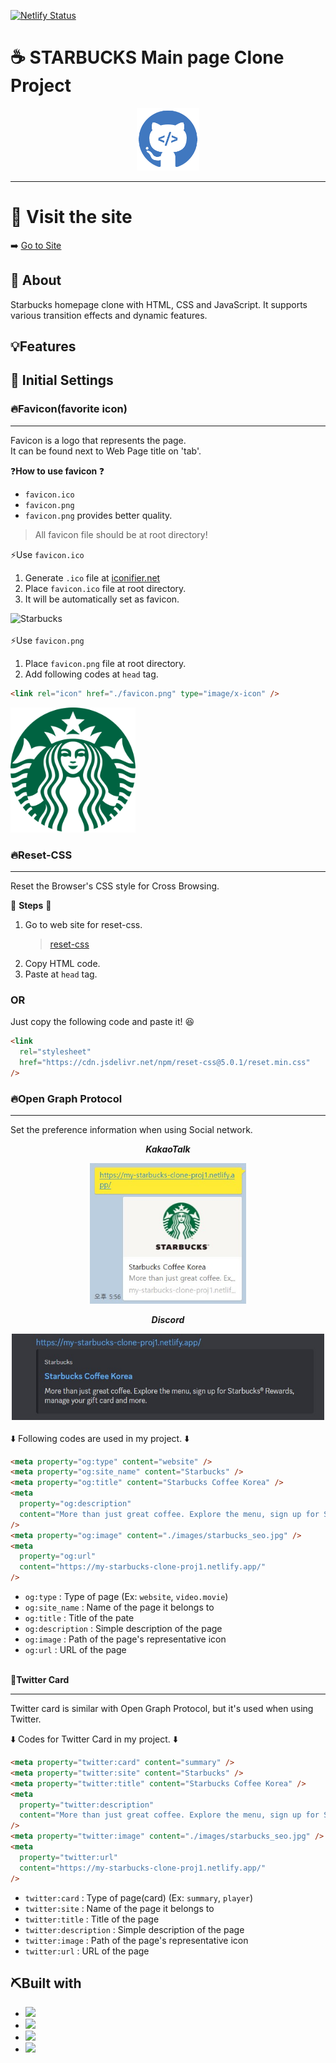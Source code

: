 [![Netlify Status](https://api.netlify.com/api/v1/badges/49dd7362-65d3-4846-9805-dfe4c9a0b4a1/deploy-status)](https://app.netlify.com/sites/my-starbucks-clone-proj/deploys)

# ☕ STARBUCKS Main page Clone Project

<div align="center">
<img width=" 100px" height=100px src ="./images/markdown_logo.png" alt = "logo">
</div>

---

# :bell: Visit the site

➡️ [<u>Go to Site</u>](https://my-starbucks-clone-proj1.netlify.app/ "Open page")

## 🧐 About

Starbucks homepage clone with HTML, CSS and JavaScript. It supports various transition effects and dynamic features.

## 💡Features

## 📑 Initial Settings

<h3>🔥Favicon(favorite icon)</h3>

---

Favicon is a logo that represents the page.  
It can be found next to Web Page title on 'tab'.

❓<strong>How to use favicon </strong>❓

- `favicon.ico`
- `favicon.png`
- `favicon.png` provides better quality.

> All favicon file should be at root directory!

⚡Use `favicon.ico`

1. Generate `.ico` file at [iconifier.net](https://iconifier.net/)
2. Place `favicon.ico` file at root directory.
3. It will be automatically set as favicon.

![Starbucks](./favicon.ico)
<br></br>
⚡Use `favicon.png`

1. Place `favicon.png` file at root directory.
2. Add following codes at `head` tag.

```html
<link rel="icon" href="./favicon.png" type="image/x-icon" />
```

<img src = "./favicon.png" alt = "Starbucks" width = 200 />

<h3>🔥Reset-CSS</h3>

---

Reset the Browser's CSS style for Cross Browsing.

🎯 <strong>Steps</strong> 🎯

1. Go to web site for reset-css.
   > [reset-css](https://www.jsdelivr.com/package/npm/reset-css)
2. Copy HTML code.
3. Paste at `head` tag.

  <h3>OR</h3>

Just copy the following code and paste it! 😆

```html
<link
  rel="stylesheet"
  href="https://cdn.jsdelivr.net/npm/reset-css@5.0.1/reset.min.css"
/>
```

<h3>🔥Open Graph Protocol</h3>

---

Set the preference information when using Social network.

<div align = "center">

**_KakaoTalk_**

<img width= "250" src = "./images/kakaotalk.jpg" alt = "kakaotalk image"><br>

**_Discord_**

<img width= "500" src = "./images/discord.jpg" alt = "discord image">

</div>
<br>
⬇️ Following codes are used in my project. ⬇️

```html
<meta property="og:type" content="website" />
<meta property="og:site_name" content="Starbucks" />
<meta property="og:title" content="Starbucks Coffee Korea" />
<meta
  property="og:description"
  content="More than just great coffee. Explore the menu, sign up for Starbucks® Rewards, manage your gift card and more."
/>
<meta property="og:image" content="./images/starbucks_seo.jpg" />
<meta
  property="og:url"
  content="https://my-starbucks-clone-proj1.netlify.app/"
/>
```

- `og:type` : Type of page (Ex: `website`, `video.movie`)
- `og:site_name` : Name of the page it belongs to
- `og:title` : Title of the pate
- `og:description` : Simple description of the page
- `og:image` : Path of the page's representative icon
- `og:url` : URL of the page

<br>🐤<strong>Twitter Card</strong>

---

Twitter card is similar with Open Graph Protocol, but it's used when using Twitter.

⬇️ Codes for Twitter Card in my project. ⬇️

```html
<meta property="twitter:card" content="summary" />
<meta property="twitter:site" content="Starbucks" />
<meta property="twitter:title" content="Starbucks Coffee Korea" />
<meta
  property="twitter:description"
  content="More than just great coffee. Explore the menu, sign up for Starbucks® Rewards, manage your gift card and more."
/>
<meta property="twitter:image" content="./images/starbucks_seo.jpg" />
<meta
  property="twitter:url"
  content="https://my-starbucks-clone-proj1.netlify.app/"
/>
```

- `twitter:card` : Type of page(card) (Ex: `summary`, `player`)
- `twitter:site` : Name of the page it belongs to
- `twitter:title` : Title of the page
- `twitter:description` : Simple description of the page
- `twitter:image` : Path of the page's representative icon
- `twitter:url` : URL of the page

## ⛏️Built with

- <img src="https://img.shields.io/badge/CSS3-1572B6?style=for-the-badge&logo=css3&logoColor=white">
- <img src="https://img.shields.io/badge/HTML5-E34F26?style=for-the-badge&logo=html5&logoColor=white">
- <img src ="https://img.shields.io/badge/JavaScript-323330?style=for-the-badge&logo=javascript&logoColor=F7DF1E">
- <img src="https://img.shields.io/badge/VSCode-0078D4?style=for-the-badge&logo=visual%20studio%20code&logoColor=white">
